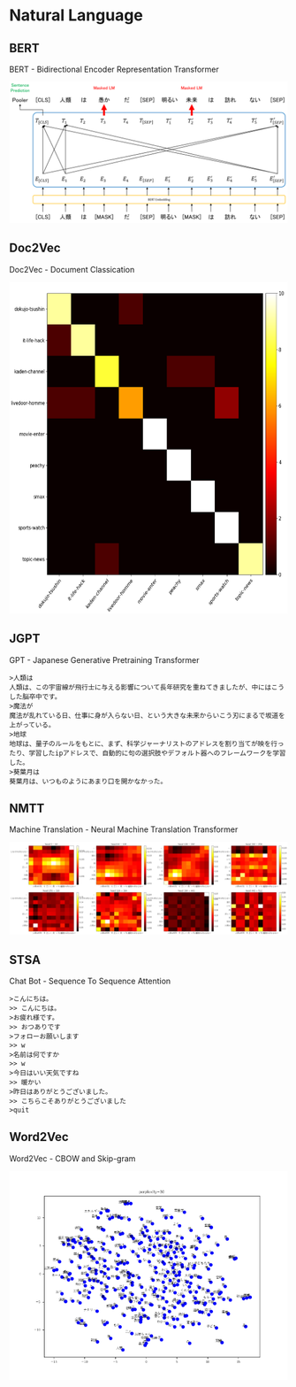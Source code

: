# Natural Language

## BERT

BERT - Bidirectional Encoder Representation Transformer

<p align="center">
  <img src="BERT/pretraining.png">
</p>

## Doc2Vec

Doc2Vec - Document Classication

<p align="center">
  <img src="Doc2Vec/confusion_matrix.png" height="600" width="600">
</p>

## JGPT

GPT - Japanese Generative Pretraining Transformer

```
>人類は
人類は、この宇宙線が飛行士に与える影響について長年研究を重ねてきましたが、中にはこうした脳卒中です。
>魔法が
魔法が乱れている日、仕事に身が入らない日、という大きな未来からいこう刃にまるで坂道を上がっている。
>地球
地球は、量子のルールをもとに、まず、科学ジャーナリストのアドレスを割り当てが映を行ったり、学習したipアドレスで、自動的に句の選択肢やデフォルト器へのフレームワークを学習した。
>葵葉月は
葵葉月は、いつものようにあまり口を開かなかった。
```

## NMTT

Machine Translation - Neural Machine Translation Transformer

<img src="NMTT/enc6.png">

## STSA

Chat Bot - Sequence To Sequence Attention

```
>こんにちは。
>> こんにちは。
>お疲れ様です。
>> おつありです
>フォローお願いします
>> w
>名前は何ですか
>> w
>今日はいい天気ですね
>> 暖かい
>昨日はありがとうございました。
>> こちらこそありがとうございました
>quit
```

## Word2Vec

Word2Vec - CBOW and Skip-gram

<p align="center">
  <img src="Word2Vec/word_embedding.png">
</P>
